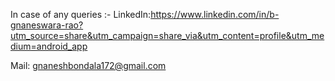 In case of any queries :-
LinkedIn:https://www.linkedin.com/in/b-gnaneswara-rao?utm_source=share&utm_campaign=share_via&utm_content=profile&utm_medium=android_app


Mail: gnaneshbondala172@gmail.com
